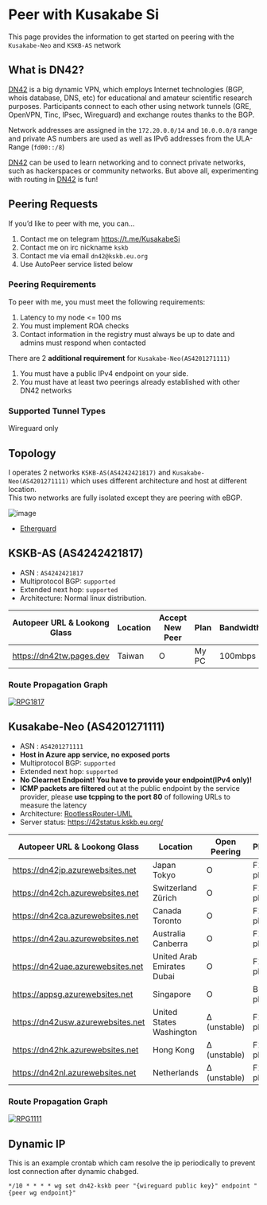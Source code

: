 # Peer with Kusakabe Si
This page provides the information to get started on peering with the `Kusakabe-Neo` and `KSKB-AS` network

## What is DN42?

[DN42](https://lantian.pub/en/article/modify-website/dn42-experimental-network-2020.lantian/) is a big dynamic VPN, which employs Internet technologies (BGP, whois database, DNS, etc) for educational and amateur scientific research purposes. Participants connect to each other using network tunnels (GRE, OpenVPN, Tinc, IPsec, Wireguard) and exchange routes thanks to the BGP. 

Network addresses are assigned in the `172.20.0.0/14` and `10.0.0.0/8` range and private AS numbers are used as well as IPv6 addresses from the ULA-Range (`fd00::/8`) 

[DN42](https://lantian.pub/en/article/modify-website/dn42-experimental-network-2020.lantian/) can be used to learn networking and to connect private networks, such as hackerspaces or community networks. But above all, experimenting with routing in [DN42](https://lantian.pub/en/article/modify-website/dn42-experimental-network-2020.lantian/) is fun!

## Peering Requests

If you’d like to peer with me, you can...
1. Contact me on telegram https://t.me/KusakabeSi
2. Contact me on irc nickname `kskb`
3. Contact me via email `dn42@kskb.eu.org`
4. Use AutoPeer service listed below

### Peering Requirements
To peer with me, you must meet the following requirements:

1. Latency to my node <= 100 ms
1. You must implement ROA checks
2. Contact information in the registry must always be up to date and admins must respond when contacted

There are 2 **additional requirement** for `Kusakabe-Neo(AS4201271111)`

1. You must have a public IPv4 endpoint on your side.
2. You must have at least two peerings already established with other DN42 networks

### Supported Tunnel Types

Wireguard only

## Topology

I operates 2 networks `KSKB-AS(AS4242421817)` and `Kusakabe-Neo(AS4201271111)` which uses different architecture and host at different location.  
This two networks are fully isolated except they are peering with eBGP.

![image](https://user-images.githubusercontent.com/73118488/141317915-985c2c12-4cad-4956-a622-67123023de5d.png)

* [Etherguard](https://github.com/KusakabeSi/EtherGuard-VPN)

## KSKB-AS (AS4242421817)

* ASN : `AS4242421817`
* Multiprotocol BGP: `supported`
* Extended next hop: `supported`
* Architecture: Normal linux distribution.

Autopeer URL & Lookong Glass     | Location                     | Accept New Peer   | Plan    |Bandwidth|Public IP  | SLA   |
---------------------------------|------------------------------|-------------------|---------|---------|-----------|-------|
https://dn42tw.pages.dev         | Taiwan                       | O                 | My PC   | 100mbps |Δ (dynamic)| No    |

### Route Propagation Graph
[![RPG1817](https://bgp-api.strexp.net/as_graph/AS4242421817)](https://bgp42.strexp.net/asInfo/4242421817)

## Kusakabe-Neo (AS4201271111)
* ASN : `AS4201271111`
* **Host in Azure app service, no exposed ports**
* Multiprotocol BGP: `supported`
* Extended next hop: `supported`
* **No Clearnet Endpoint! You have to provide your endpoint(IPv4 only)!**
* **ICMP packets are filtered** out at the public endpoint by the service provider, please **use tcpping to the port 80** of following URLs to measure the latency
* Architecture: [RootlessRouter-UML](https://github.com/KusakabeSi/RootlessRouter-UML/)
* Server status: https://42status.kskb.eu.org/

Autopeer URL & Lookong Glass     | Location                     | Open Peering | Plan    |Bandwidth |Public IP| SLA   |
---------------------------------|------------------------------|--------------|---------|--------- |---------|-------|
https://dn42jp.azurewebsites.net |Japan Tokyo                   | O            | F1 plan | 2mbps    | X       | No    |
https://dn42ch.azurewebsites.net |Switzerland Zürich            | O            | F1 plan | 2mbps    | X       | No    |
https://dn42ca.azurewebsites.net |Canada Toronto                | O            | F1 plan | 2mbps    | X       | No    |
https://dn42au.azurewebsites.net |Australia Canberra            | O            | F1 plan | 2mbps    | X       | No    |
https://dn42uae.azurewebsites.net|United Arab Emirates Dubai    | O            | F1 plan | 2mbps    | X       | No    |
https://appsg.azurewebsites.net  |Singapore                     | O            | B1 plan | 100mbps  | X       | 99.95%|
https://dn42usw.azurewebsites.net|United States Washington      | Δ (unstable) | F1 plan | 2mbps    | X       | No    |          
https://dn42hk.azurewebsites.net |Hong Kong                     | Δ (unstable) | F1 plan | 2mbps    | X       | No    |          
https://dn42nl.azurewebsites.net |Netherlands                   | Δ (unstable) | F1 plan | 2mbps    | X       | No    |               


### Route Propagation Graph
[![RPG1111](https://bgp-api.strexp.net/as_graph/AS4201271111)](https://bgp42.strexp.net/asInfo/4201271111)

## Dynamic IP

This is an example crontab which cam resolve the ip periodically to prevent lost connection after dynamic chabged.
```
*/10 * * * * wg set dn42-kskb peer "{wireguard public key}" endpoint "{peer wg endpoint}"
```
